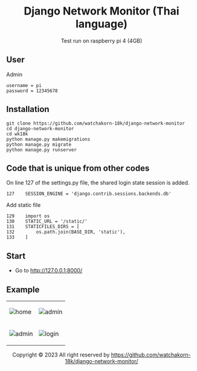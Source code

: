 <div align="center">

# Django Network Monitor (Thai language)

Test run on raspberry pi 4 (4GB)

</div>

## User

Admin

```
username = pi
password = 12345678
```

## Installation

```
git clone https://github.com/watchakorn-18k/django-network-monitor
cd django-network-monitor
cd wk18k
python manage.py makemigrations
python manage.py migrate
python manage.py runserver
```

## Code that is unique from other codes

On line 127 of the settings.py file, the shared login state session is added.

```
127    SESSION_ENGINE = 'django.contrib.sessions.backends.db'
```

Add static file

```
129    import os
130    STATIC_URL = '/static/'
131    STATICFILES_DIRS = [
132        os.path.join(BASE_DIR, 'static'),
133    ]
```

## Start

- Go to http://127.0.0.1:8000/

## Example

<div align="center">
<table>
   <tbody>
     <tr>
       <td>
       
![home](https://cdn.discordapp.com/attachments/372372440334073859/1149776671189241999/image.png)
       </td>
       <td>
       
![admin](https://cdn.discordapp.com/attachments/372372440334073859/1149776898344362024/image.png)</td>
     </tr>
     <tr>
<td>

![admin](https://cdn.discordapp.com/attachments/372372440334073859/1149777218109706310/image.png)</td>

<td>

![login](https://media.discordapp.net/attachments/372372440334073859/1149777313303638067/image.png)</td>

  </tbody>
</table>

Copyright © 2023 All right reserved by https://github.com/watchakorn-18k/django-network-monitor/

</div>
